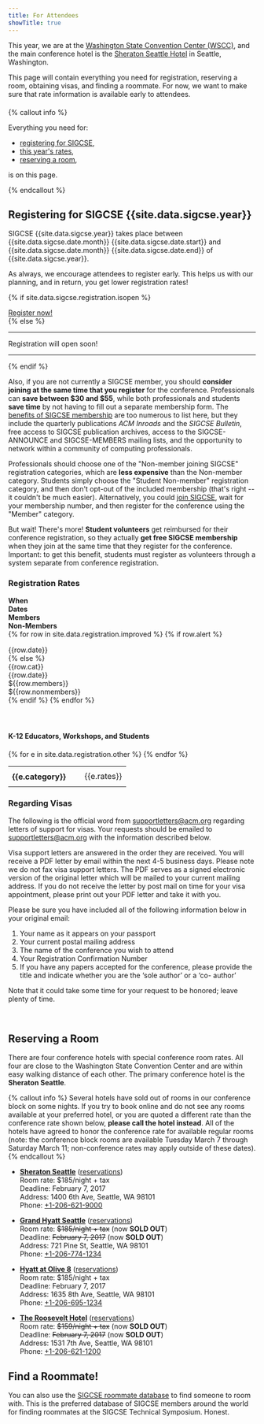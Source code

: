 ```yaml
---
title: For Attendees
showTitle: true
---
```


This year, we are at the [Washington State Convention Center (WSCC)](http://www.wscc.com/), and the main conference hotel is the [Sheraton Seattle Hotel](http://www.sheratonseattle.com/) in Seattle, Washington.

This page will contain everything you need for registration, reserving a room, obtaining visas, and finding a roommate. For now, we want to make sure that rate information is available early to attendees.

<div class="row" style="margin-top: 20px; margin-bottom: 20px;">
{% callout info %}
<p>Everything you need for:
  <ul>
    <li> <a href="#registering">registering for SIGCSE</a>, </li>
    <li> <a href="#registrationrates">this year's rates</a>, </li>
    <!--
    <li> <a href="travelgrants.html">applying for a travel grant from SIGCSE,</a></li>
    -->
    <li> <a href="#reserving">reserving a room</a>,</li>
    <!--
    <li> <a href="#roommatedb">finding a roommate in the roommate database</a>,</li>
    <li> figuring out <a href="#travel">how to travel to {{site.data.main.conferenceCity}}</a>, and</li>
    <li> <a href="#stufftodo">what to do once you are there</a></li>
    -->
  </ul>
  is on this page.
</p>
{% endcallout %}
</div>

<a name="registering"></a>

## Registering for SIGCSE {{site.data.sigcse.year}}

<!--
# NOTES FROM NOV 23 2015 - FIXME
Early registration rates --  Apply through February 2.
Late registration rates -- Apply from February 3, through February 23.
Registration closed -- From February 24 through March 1, while we prepare registration packets
Onsite registration -- Available beginning Wednesday, March 2, at 3:00 PM, and as shown above

<div class="row">
{% callout info %}
Onsite registration will be open <b>Wednesday</b> from 3:00PM to 9:30PM, <b>Thursday</b> from 7:30AM to 5:30PM, <b>Friday</b> from 8:00AM to 5:00PM, and <b>Saturday</b> from 8:30AM to 11:45AM and 2:00PM to 3:00PM.
{% endcallout %}
</div>
-->


SIGCSE {{site.data.sigcse.year}} takes place between {{site.data.sigcse.date.month}} {{site.data.sigcse.date.start}} and {{site.data.sigcse.date.month}} {{site.data.sigcse.date.end}} of {{site.data.sigcse.year}}.

As always, we encourage attendees to register early. This helps us with our planning, and in return, you get lower registration rates!

{% if site.data.sigcse.registration.isopen %}
<div class="alert alert-success text-center">
<span class="glyphicon glyphicon-home" aria-hidden="true"></span> <a href="{{site.data.sigcse.registration.url}}">Register now!</a>
</div>
{% else %}
<div class="text-center">
  <hr>
  Registration will open soon!
  <hr>
</div>
{% endif %}

<p>Also, if you are not currently a SIGCSE member, you should <b>consider joining at the same time that you register</b> for the conference. Professionals can <b>save between $30 and $55</b>, while both professionals and students <b>save time</b> by not having to fill out a separate membership form.  The <a href="http://sigcse.org/sigcse/membership/benefits">benefits of SIGCSE membership</a>  are too numerous to list here, but they include the quarterly publications <i>ACM Inroads</i> and the <i>SIGCSE Bulletin</i>, free access to SIGCSE publication archives, access to the SIGCSE-ANNOUNCE and SIGCSE-MEMBERS mailing lists, and the opportunity to network within a community of computing professionals.</p>

Professionals should choose one of the "Non-member joining SIGCSE" registration categories, which are <b>less expensive</b> than the Non-member category. Students simply choose the "Student Non-member" registration category, and then don't opt-out of the included membership (that's right -- it couldn't be much easier). Alternatively, you could <a href="http://sigcse.org/sigcse/membership">join SIGCSE</a>, wait for your membership number, and then register for the conference using the "Member" category.

But wait! There's more! <b>Student volunteers</b> get reimbursed for their conference registration, so they actually <b>get free SIGCSE membership</b> when they join at the same time that they register for the conference. Important: to get this benefit, students must register as volunteers through a system separate from conference registration.

<a name="registrationrates"></a>

### Registration Rates

<div class = "row" style = "font-weight: bold;">
    <div class = "col-sm-2"> When </div>
    <div class = "col-sm-6"> Dates </div>
    <div class = "col-sm-2"> Members </div>
    <div class = "col-sm-2"> Non-Members </div>
</div>
{% for row in site.data.registration.improved %}
  {% if row.alert %}
  <div class = "row" style="padding-top: 15px;">
    <div class = "col-sm-12 {{row.alert}} text-center">
    {{row.date}}
    </div>
  </div>
  {% else %}
  <div class = "row">
      <div class = "col-sm-2"> {{row.cat}} </div>
      <div class = "col-sm-6"> {{row.date}} </div>
      <div class = "col-sm-2"> ${{row.members}} </div>
      <div class = "col-sm-2"> ${{row.nonmembers}} </div>
  </div>
  {% endif %}
{% endfor %}

<div class = "row" style = "padding-bottom: 20px;">&nbsp;</div>

#### K-12 Educators, Workshops, and Students

<div class="row" style="margin-top: 20px; margin-bottom: 20px;">
  <div class="col-md-11 col-md-offset-1">
    <div class="table-responsive">
      <table>
{% for e in site.data.registration.other %}
        <tr class="{{e.alert}}">
          <td style="padding-top: 10px; padding-right: 30px; padding-bottom: 10px;"><b>{{e.category}}</b></td>
          <td>{{e.rates}}</td>
        </tr>
{% endfor %}
      </table>
    </div>
  </div><!-- end row6 -->
  <!--
  <div class="col-md-4 col-md-offset-1">
    <div class="text-center">
      <img
        src="/images/amazing-people-in-amazing-sigcse2015-shirts-300.png"
        alt="Amazing People in Amazing SIGCSE 2015 Shirts"
        width="100%"
        class="image-responsive"><br>
        <em>New this year - purchase a SIGCSE 2015 t-shirt for only $6.
          <b>Pre-orders only</b>.  Order when you register for the conference.</em>
    </div>
  </div>
  -->
</div>



<!-- <div class="row" style="margin-top: 20px; margin-bottom: 20px;">
  <div class="col-md-11 col-md-offset-1">
    <div class="table-responsive">
      <table>
{% for e in site.data.registration.deadlines %}
        <tr class="{{e.alert}}">
          <td style="padding-top: 10px; padding-right: 30px; padding-bottom: 10px;"><b>{{e.category}}</b></td>
          <td>{{e.date}}</td>
        </tr>
{% endfor %}
      </table>
    </div>
  </div>
</div> -->


<!-- {% if site.data.main.isregistrationopen %}
<div class="text-center">
  <hr>
<h3><a href="{{site.data.main.registrationurl}}">The Registration Link</a></h3>
<hr>
</div>
{% else %}
{% callout info %}
A link for registration will be made available here when we finish dusting off the ol' PDP-11 that's been running things since 1971. Just replacing a few tubes, and we'll be ready to go...
{% endcallout %}
{% endif %} -->


### Regarding Visas

The following is the official word from <a href="mailto:supportletters@acm.org">supportletters@acm.org</a> regarding letters of support for visas. Your requests should be emailed to <a href="mailto:supportletters@acm.org">supportletters@acm.org</a> with the information described below.

<div class="well">
  <p>
Visa support letters are answered in the order they are received. You will receive a PDF letter by email within the next 4-5 business days.  Please note we do not fax visa support letters.  The PDF serves as a signed electronic version of the original letter which will be mailed to your current mailing address.  If you do not receive the letter by post mail on time for your visa appointment, please print out your PDF letter and take it with you.
 </p>
 <p>
Please be sure you have included all of the following information below in your original email:
 </p>

<ol>
  <li>Your name as it appears on your passport </li>

  <li>Your current postal mailing address</li>

  <li>The name of the conference you wish to attend</li>

  <li>Your Registration Confirmation Number</li>

  <li>If you have any papers accepted for the conference, please provide the title and indicate whether you are the ‘sole author’ or a ‘co- author’</li>
</ol>
</div>

Note that it could take some time for your request to be honored; leave plenty of time.

&nbsp;



<a name="reserving"></a>

## Reserving a Room

There are four conference hotels with special conference room rates.  All
four are close to the Washington State Convention Center and are within
easy walking distance of each other.  The primary conference hotel is the
**Sheraton Seattle**.

{% callout info %}
Several hotels have sold out of rooms in our conference block on some
nights.  If you try to book online and do not see any rooms available
at your preferred hotel, or you are quoted a different rate than the
conference rate shown below, <b>please call the hotel instead</b>.  All
of the hotels have agreed to honor the conference rate for available
regular rooms (note: the conference block rooms are available Tuesday
March 7 through Saturday March 11; non-conference rates may apply outside
of these dates).
{% endcallout %}

+   **<a href="http://www.sheratonseattle.com/">Sheraton Seattle</a>** (<a href="https://www.starwoodmeeting.com/events/start.action?id=1609202098&key=14E8C405">reservations</a>)<br/>
    Room rate: $185/night + tax<br/>
    Deadline: February 7, 2017<br/>
    Address: 1400 6th Ave, Seattle, WA 98101<br/>
    Phone: <a href="tel:+1-206-621-9000">+1-206-621-9000</a>

+   **<a href="http://seattle.grand.hyatt.com/">Grand Hyatt Seattle</a>** (<a href="https://aws.passkey.com/go/ACMSIGSCE2017GrandHyatt">reservations</a>)<br/>
    Room rate: <s>$185/night + tax</s> (now <b>SOLD OUT</b>)<br/>
    Deadline: <s>February 7, 2017</s> (now <b>SOLD OUT</b>)<br/>
    Address: 721 Pine St, Seattle, WA 98101<br/>
    Phone: <a href="tel:+1-206-774-1234">+1-206-774-1234</a>

+   **<a href="http://olive8.hyatt.com/">Hyatt at Olive 8</a>** (<a href="https://aws.passkey.com/go/ACMSIGSCE2017Olive8">reservations</a>)<br/>
    Room rate: $185/night + tax<br/>
    Deadline: February 7, 2017<br/>
    Address: 1635 8th Ave, Seattle, WA 98101<br/>
    Phone: <a href="tel:+1-206-695-1234">+1-206-695-1234</a>

+   **<a href="http://roosevelthotel.com/">The Roosevelt Hotel</a>** (<a href="https://reservations.travelclick.com/97459?hotelId=97459&groupid=1489846#/guestsandrooms">reservations</a>)<br/>
    Room rate: <s>$159/night + tax</s> (now <b>SOLD OUT</b>)<br/>
    Deadline: <s>February 7, 2017</s> (now <b>SOLD OUT</b>)<br/>
    Address: 1531 7th Ave, Seattle, WA 98101<br/>
    Phone: <a href="tel:+1-206-621-1200">+1-206-621-1200</a>

<!--

<p>So <a href="{{site.data.main.bookingURL}}">go reserve your room now</a>. Conference room rates are guaranteed until {{site.data.main.hotelguaranteedate}}.  Please make your reservations before that date to ensure the SIGCSE rate.</p>

<p>If you encounter any difficulties in booking, don't be afraid to use the phone. The Sheraton staff will be glad to assist you. </p>


</div>
  <div class="col-md-2 col-md-offset-1 text-center">
    <img src="{{site.base}}/images/memphis/memphis-38-200.png" width="200" class="image-responsive" ></img>
  </div>
</div>


## *Probably* Needed: Overflow Options

The conference hotel is pretty full, and these are our contracted overflow hotels. They're really close to the conference center.

* **Mariott Courtyard** ([reservations](http://www.marriott.com/meeting-event-hotels/group-corporate-travel/groupCorp.mi?resLinkData=SIGCSE%202016%5EMEMMP%60ACMACMA%7CACMACMB%60133.00-133.0%60USD%60false%604%60;MEMCD%60ACMACMA%7CACMACMB%60133.00%60USD%60false%604%603/1/16%603/7/16%602/1/16&app=resvlink&stop_mobi=yes))

  Booking Code: ACMB

  Deadline: Feburary 1st, 2016

  75 Jefferson Avenue, Memphis, TN  38103

  Phone: <a href="tel:901-522-2200">901-522-2200</a>

* **Mariott SpringHill Suites** ([reservations](http://www.marriott.com/meeting-event-hotels/group-corporate-travel/groupCorp.mi?resLinkData=SIGCSE%202016%5EMEMMP%60ACMACMA%7CACMACMB%60133.00-133.0%60USD%60false%604%60;MEMCD%60ACMACMA%7CACMACMB%60133.00%60USD%60false%604%603/1/16%603/7/16%602/1/16&app=resvlink&stop_mobi=yes))

  Booking Code: ACMA

  Deadline: Feburary 1st, 2016

  85 West Court Avenue, Memphis, TN  38103

  Phone: <a href="tel:901-522-2100">901-522-2100</a>

### YET MORE HOTELS

In no particular order, these additional hotels are generally within easy transportation distance (walking, bus) of the hotel. We recommend you use Google Maps to figure out what it looks like "on the ground" before you blindly reserve space into one of these.

<ul>
{% for hotel in site.data.additionalhotels %}
<li> <b>{{hotel.name}}</b> <br>
  <ul>
    <li> Phone: {{hotel.phone}} </li>
    <li> {{hotel.address}} </li>
    {% if hotel.code %}
    <li> CODE: {{hotel.code}} </li>
    {% endif %}
  </ul>
</li>
{% endfor %}
</ul>

-->

<span class="anchor" id = "roommatedb"></span>

## Find a Roommate!

You can also use the [SIGCSE roommate database](http://sigcse.rit.edu/roommates/) to find someone to room with. This is the preferred database of SIGCSE members around the world for finding roommates at the SIGCSE Technical Symposium. Honest.

<!--

<a name="travel"></a>

## Getting to SIGCSE {{site.data.main.year}}

### {{site.data.main.nearestAirport}} (Airport Code: {{site.data.main.nearestAirportCode}})

<div class="row">
  <div class="col-md-12">
<p>
  Our airport is the {{site.data.main.nearestAirport}} (<a href="{{site.data.main.airporturl}}">{{site.data.main.airporturl}}</a>).
</p>
<p>
  The airport's phone number is <a href="tel:{{site.data.main.airportphonenumber}}">{{site.data.main.airportphonenumber}}</a>
</p>

<h3>Ground Transportation</h3>

<div class="row" >
  <div class="col-sm-12">
<em>None of this information has been verified by anyone on the ground. Your friendly neighborhood Webmaster has just gone Googling. <b>YOU HAVE BEEN WARNED</b>.</em>
</div>
</div>

<div class = "row text-center" style="margin-top: 20px">
  <div class="col-sm-12">
  <img src = "airport-hotel-route.png">
</div>
</div>

<div class = "row" style="margin-top: 20px">
  <div class = "col-sm-12">

<ul>
  <li> It <a href="http://www.matatransit.com/ridersguide/train-and-plane-connect/">appears you can take the bus</a>. I welcome local knowledge as to whether this is even feasible.</li>

<li> <a href="http://www.taxifarefinder.com/">TaxiFareFinder.com</a> suggests a taxi will run $30-40 from the airport to the hotel. </li>

<li><a href="http://www.bluescitytours.com/airport-shuttle.php">Blue City Tours</a> advertises $25/person airport shuttles (cheaper in groups). I'm sure, if there was someone who could write code in this group, we could find a way to connect people up via smartphone app, so that we could minimize travel cost and maximize ride sharing...</li>


<li>The website <a href="https://booking.airportshuttles.com/">airportshuttles.com</a> points to a number of services in Memphis, including Blacklane and GroundLink. Blacklane lists some "sedan class" rides from the hotel to the airport at roughly $56 (with room for three people, two suitcases, and two lunchboxes... I have <b>no idea</b> what the icons on this site mean), SUVs for $78 (which have room for 5 people and their associated suitcases and lunchboxes). </li>

<li>If you book online, <a href="http://www.mearstransportation.com/memphis-international-airport-transportation/">Mears Transportation</a> seems to cost around $72 for a sedan-class airport-to-hotel service.</li>



</div>
</div>

<div class = "row text-center" style="margin-top: 20px">
  <div class="col-sm-12">
Yellow Cab and Checker Cab ("sister companies") suggest that you can call them to to schedule a taxi to take you to the airport (901-577-7777 or 800-796-7750), and for scheduled group airport shuttles, call 901-577-7700 or 800-796-7750.
</div></div>

<a name="stufftodo"></a>

<h3>Once You Are There</h3>

Memphis is a great town (the Webmaster has been there before, and it's pretty groovy). We'll have information about all the excitement you hip cats can handle long before you arrive.

</div>
</div>
-->
